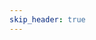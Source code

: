 ```yaml
---
skip_header: true
---
```


<script src="../js/nunjucks.js"></script>
<link rel="stylesheet" href="/new_site/css/two_sided_character_sheet.css">
<link rel="stylesheet" href="/new_site/css/weapons.css">

<div id="weapons_area">
</div>

<script>
  // Global character data dictionary (so we only have to hit the backend once.)
  var global_json = null;
  $.getJSON("/new_site/pages/GENERATED/ALT.json", function(json) {
    global_json = json;
    nunjucks.configure('/new_site/templates', {autoescape: true, web: {async:true}});
    console.log(json);
    nunjucks.render('weapons_page.html', 
                      { 
                        "data" : json["items"], 
                      }, function(err, content) {
                        if(err){
                          console.log(err);
                          return;
                        }
                        $( "#weapons_area" ).html( content );
                        return;
                      });

  })
</script>
